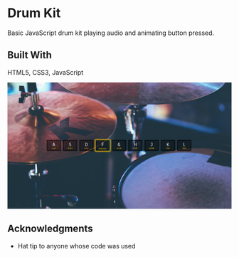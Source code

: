 # Drum Kit

Basic JavaScript drum kit playing audio and animating button pressed.

## Built With

HTML5, CSS3, JavaScript

![](https://github.com/aavetisyanIT/Compact_Projects/blob/main/Drum_Kit/git_image.PNG)

## Acknowledgments

-    Hat tip to anyone whose code was used

